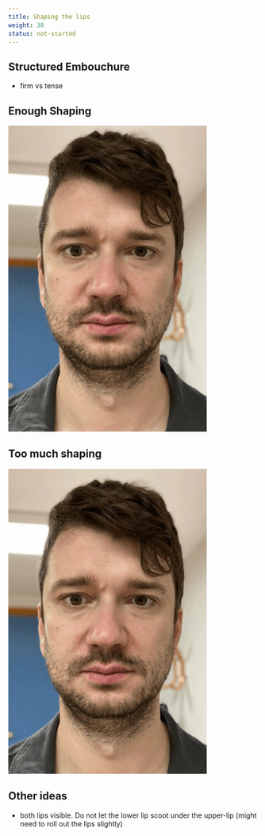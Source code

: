 ```yaml
---
title: Shaping the lips
weight: 30
status: not-started
---
```


## Structured Embouchure
- firm vs tense


## Enough Shaping

![enough shaping](./good.gif)

## Too much shaping

![too much shaping](./too-much.gif)

## Other ideas

- both lips visible. Do not let the lower lip scoot under the upper-lip (might need to roll out the lips slightly)
